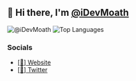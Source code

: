 ## 👋 Hi there, I'm [@iDevMoath](https://github.com/iDevMoath)
![@iDevMoath](https://github-readme-stats.vercel.app/api?username=TrashToggled&count_private=true&show_icons=true&theme=tokyonight&hide_border=true)
![Top Languages](https://github-readme-stats.vercel.app/api/top-langs/?username=iDevMoath&layout=compact&count_private=true&show_icons=true&theme=tokyonight&hide_border=true)

### Socials
- [[🔗] Website](https://moath.me)
- [[💬] Twitter](https://twitter.com/DevMoath)
